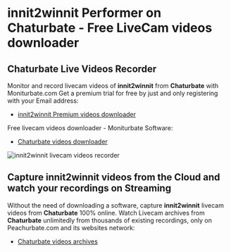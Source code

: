 # innit2winnit Performer on Chaturbate - Free LiveCam videos downloader

## Chaturbate Live Videos Recorder

Monitor and record livecam videos of **innit2winnit** from **Chaturbate** with Moniturbate.com
Get a premium trial for free by just and only registering with your Email address:
* [innit2winnit Premium videos downloader](https://moniturbate.com/request-demo-licence-key.html)

Free livecam videos downloader - Moniturbate Software:
* [Chaturbate videos downloader](https://moniturbate.com/moniturbate-download-software.html)

![innit2winnit livecam videos recorder](https://peachurnet.com/templates/moniturbate-software.png)


## Capture innit2winnit videos from the Cloud and watch your recordings on Streaming

Without the need of downloading a software, capture **innit2winnit** livecam videos from **Chaturbate** 100% online.
Watch Livecam archives from **Chaturbate** unlimitedly from thousands of existing recordings, only on Peachurbate.com and its websites network:
* [Chaturbate videos archives](https://peachurnet.com/)